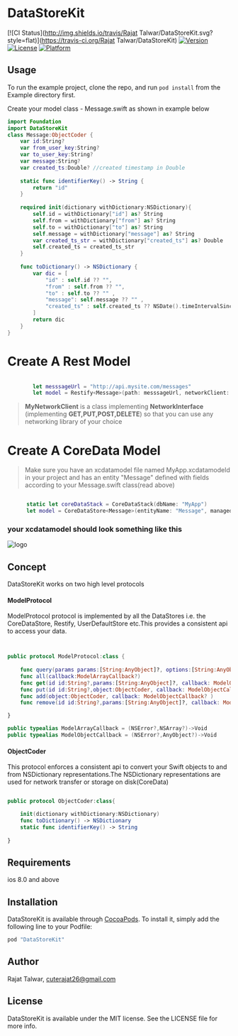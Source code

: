 # DataStoreKit

[![CI Status](http://img.shields.io/travis/Rajat Talwar/DataStoreKit.svg?style=flat)](https://travis-ci.org/Rajat Talwar/DataStoreKit)
[![Version](https://img.shields.io/cocoapods/v/DataStoreKit.svg?style=flat)](http://cocoapods.org/pods/DataStoreKit)
[![License](https://img.shields.io/cocoapods/l/DataStoreKit.svg?style=flat)](http://cocoapods.org/pods/DataStoreKit)
[![Platform](https://img.shields.io/cocoapods/p/DataStoreKit.svg?style=flat)](http://cocoapods.org/pods/DataStoreKit)

## Usage

To run the example project, clone the repo, and run `pod install` from the Example directory first.

Create your model class - Message.swift as shown in example below

```Swift
import Foundation
import DataStoreKit
class Message:ObjectCoder {
    var id:String?
    var from_user_key:String?
    var to_user_key:String?
    var message:String?
    var created_ts:Double? //created timestamp in Double
    
    static func identifierKey() -> String {
        return "id"
    }
    
    required init(dictionary withDictionary:NSDictionary){
        self.id = withDictionary["id"] as? String
        self.from = withDictionary["from"] as? String
        self.to = withDictionary["to"] as? String
        self.message = withDictionary["message"] as? String
        var created_ts_str = withDictionary["created_ts"] as? Double
        self.created_ts = created_ts_str
    }
    
    func toDictionary() -> NSDictionary {
        var dic = [
            "id" : self.id ?? "",
            "from" : self.from ?? "",
            "to" : self.to ?? "" ,
            "message": self.message ?? "" ,
            "created_ts" : self.created_ts ?? NSDate().timeIntervalSince1970
        ]
        return dic
    }
}
```
# Create A Rest Model
```Swift

        let messsageUrl = "http://api.mysite.com/messages"
        let model = Restify<Message>(path: messsageUrl, networkClient: MyNetworkClient()) // see note below to know about MyNetworkClient


```
> **MyNetworkClient** is a class implementing **NetworkInterface** (implementing **GET,PUT,POST,DELETE**) so that you can use any networking library of your choice

# Create A CoreData Model
> Make sure you have an xcdatamodel file named MyApp.xcdatamodeld in your project and has an entity "Message" defined with fields according to your Message.swift class(read above)

```Swift

      static let coreDataStack = CoreDataStack(dbName: "MyApp")
      let model = CoreDataStore<Message>(entityName: "Message", managedContext: coreDataStack.context)

```
### your xcdatamodel should look something like this
![logo](http://i.imgur.com/qNSIcTK.png?1)

## Concept

DataStoreKit works on two high level protocols 

#### ModelProtocol

ModelProtocol protocol is implemented by all the DataStores i.e. the CoreDataStore, Restify, UserDefaultStore etc.This provides a consistent api to access your data.

```Swift


public protocol ModelProtocol:class {
    
    func query(params params:[String:AnyObject]?, options:[String:AnyObject]?, callback: ModelArrayCallback? )
    func all(callback:ModelArrayCallback?)
    func get(id id:String?,params:[String:AnyObject]?, callback: ModelObjectCallback? )
    func put(id id:String?,object:ObjectCoder, callback: ModelObjectCallback? )
    func add(object:ObjectCoder, callback: ModelObjectCallback? )
    func remove(id id:String?,params:[String:AnyObject]?, callback: ModelObjectCallback? )

}
``` 

```Swift
public typealias ModelArrayCallback = (NSError?,NSArray?)->Void
public typealias ModelObjectCallback = (NSError?,AnyObject?)->Void
```



#### ObjectCoder

This  protocol enforces a consistent api to convert your Swift objects to and from NSDictionary representations.The NSDictionary representations are used for network transfer or storage on disk(CoreData)

```Swift

public protocol ObjectCoder:class{

    init(dictionary withDictionary:NSDictionary)
    func toDictionary() -> NSDictionary
    static func identifierKey() -> String
    
}
``` 

## Requirements
ios 8.0 and above

## Installation

DataStoreKit is available through [CocoaPods](http://cocoapods.org). To install
it, simply add the following line to your Podfile:

```ruby
pod "DataStoreKit"
```

## Author

Rajat Talwar, cuterajat26@gmail.com

## License

DataStoreKit is available under the MIT license. See the LICENSE file for more info.
